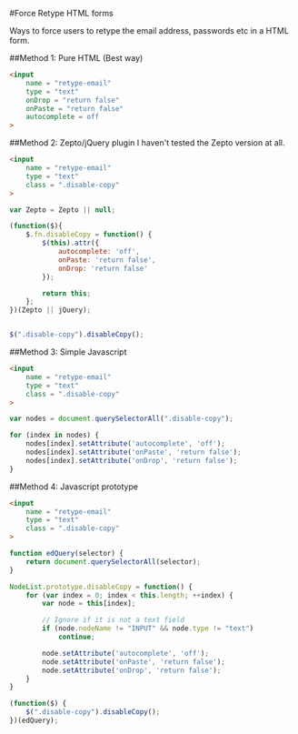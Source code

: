 #Force Retype HTML forms


Ways to force users to retype the email address, passwords etc in a HTML form.

##Method 1: Pure HTML (Best way)
```html
<input 
	name = "retype-email" 
	type = "text" 
	onDrop = "return false" 
	onPaste = "return false" 
	autocomplete = off
>
```

##Method 2: Zepto/jQuery plugin
I haven't tested the Zepto version at all.

```html
<input 
	name = "retype-email" 
	type = "text" 
	class = ".disable-copy"
>
```

```javascript
var Zepto = Zepto || null;

(function($){
	$.fn.disableCopy = function() {
		$(this).attr({
			autocomplete: 'off',
			onPaste: 'return false',
			onDrop: 'return false'
		});

		return this;
	};
})(Zepto || jQuery);


$(".disable-copy").disableCopy();
```

##Method 3: Simple Javascript
```html
<input 
	name = "retype-email" 
	type = "text" 
	class = ".disable-copy"
>
```

```javascript
var nodes = document.querySelectorAll(".disable-copy");

for (index in nodes) {
	nodes[index].setAttribute('autocomplete', 'off');
	nodes[index].setAttribute('onPaste', 'return false');
	nodes[index].setAttribute('onDrop', 'return false');
}
```

##Method 4: Javascript prototype
```html
<input 
	name = "retype-email" 
	type = "text" 
	class = ".disable-copy"
>
```

```javascript
function edQuery(selector) {
	return document.querySelectorAll(selector);
}

NodeList.prototype.disableCopy = function() {
	for (var index = 0; index < this.length; ++index) {
		var node = this[index];

		// Ignore if it is not a text field
		if (node.nodeName != "INPUT" && node.type != "text")
			continue;

		node.setAttribute('autocomplete', 'off');
		node.setAttribute('onPaste', 'return false');
		node.setAttribute('onDrop', 'return false');
	}
}

(function($) {
	$(".disable-copy").disableCopy();
})(edQuery);
```

